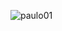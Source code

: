 ![paulo01](https://user-images.githubusercontent.com/63813811/101996319-37064300-3cb0-11eb-947c-65ec17235269.png)
